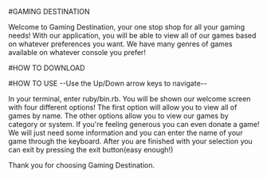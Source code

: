 #GAMING DESTINATION

Welcome to Gaming Destination, your one stop shop for all your gaming needs! With our application, you will be able to
view all of our games based on whatever preferences you want. We have many genres of games available on whatever console you 
prefer!


#HOW TO DOWNLOAD



#HOW TO USE
    --Use the Up/Down arrow keys to navigate--

In your terminal, enter ruby/bin.rb. You will be shown our welcome screen with four different options! The first option will
allow you to view all of games by name. The other options allow you to view our games by category or system. If you're feeling generous you can even donate a game! We will just need some information and you can enter the name of your game through the keyboard. After you are finished with your selection you can exit by pressing the exit button(easy enough!)


Thank you for choosing Gaming Destination.
